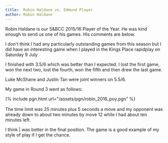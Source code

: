 ```yaml
---
title:  Robin Haldane vs. Edmund Player
author: Robin Haldane
---
```


Robin Haldane is our S&BCC 2015/16 Player of the Year. He was kind enough to send us one of his games. His comments are below.

I don't think I had any particularly outstanding games from this season but I did have
an interesting game when I played in the Kings Place rapidplay on Saturday 9 July.

I finished with 3.5/6 which was better than I expected. I lost the first game, won the
next two, lost the fourth, won the fifth and then drew the last game.

Luke McShane and Justin Tan were joint winners on 5.5/6.

My game in Round 3 went as follows:


{% include pgn.html url="/assets/pgn/robin_2016_poy.pgn" %}


<div class="col-sm-12 col-md-12" style="margin-top: 16px;">
The time limit was 25 minutes plus 5 seconds a move and my opponent was already down
to about two minutes by move 12 while I had about ten minutes left.

I think | was better in the final position. The game is a good example of my style
of play if I get the chance.
</div>
